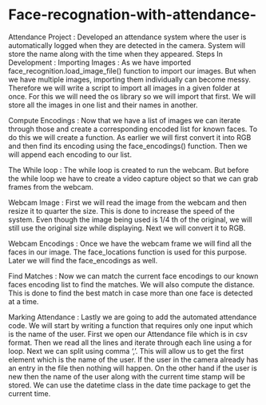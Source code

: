 # Face-recognation-with-attendance-
Attendance Project : Developed an attendance system where the user is automatically logged when they are detected in the camera. System will store the name along with the time when they appeared.
Steps In Development :
Importing Images :
As we have imported face_recognition.load_image_file() function to import our images. But when we have multiple images, importing them individually can become messy. Therefore we will write a script to import all images in a given folder at once. For this we will need the os library so we will import that first. We will store all the images in one list and their names in another.

Compute Encodings :
Now that we have a list of images we can iterate through those and create a corresponding encoded list for known faces. To do this we will create a function. As earlier we will first convert it into RGB and then find its encoding using the face_encodings() function. Then we will append each encoding to our list.

The While loop :
The while loop is created to run the webcam. But before the while loop we have to create a video capture object so that we can grab frames from the webcam.

Webcam Image :
First we will read the image from the webcam and then resize it to quarter the size. This is done to increase the speed of the system. Even though the image being used is 1/4 th of the original, we will still use the original size while displaying. Next we will convert it to RGB.

Webcam Encodings :
Once we have the webcam frame we will find all the faces in our image. The face_locations function is used for this purpose. Later we will find the face_encodings as well.

Find Matches :
Now we can match the current face encodings to our known faces encoding list to find the matches. We will also compute the distance. This is done to find the best match in case more than one face is detected at a time.

Marking Attendance :
Lastly we are going to add the automated attendance code. We will start by writing a function that requires only one input which is the name of the user. First we open our Attendance file which is in csv format. Then we read all the lines and iterate through each line using a for loop. Next we can split using comma ‘,’. This will allow us to get the first element which is the name of the user. If the user in the camera already has an entry in the file then nothing will happen. On the other hand if the user is new then the name of the user along with the current time stamp will be stored. We can use the datetime class in the date time package to get the current time.
